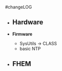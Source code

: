#changeLOG

- **Hardware**
  - 
  
- **Firmware**
  - SysUtils -> CLASS
  - basic NTP

- **FHEM**
  - 
